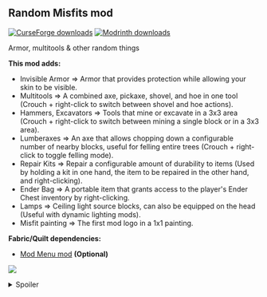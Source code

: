 <h2><strong>Random Misfits mod</strong></h2>
<p><a href="https://www.curseforge.com/minecraft/mc-mods/random-misfits"><img src="https://cf.way2muchnoise.eu/full_1057489_downloads.svg?badge_style=flat" alt="CurseForge downloads" /></a> <a href="https://modrinth.com/mod/random-misfits"><img src="https://img.shields.io/badge/dynamic/json?color=2d2d2d&amp;colorA=17b85a&amp;style=flat-square&amp;label=&amp;suffix= downloads&amp;query=downloads&amp;url=https://api.modrinth.com/v2/project/sdjh3tKn&amp;logo=modrinth&amp;logoColor=2d2d2d" alt="Modrinth downloads" /></a></p>

Armor, multitools & other random things

<strong>This mod adds:</strong>

- Invisible Armor => Armor that provides protection while allowing your skin to be visible.
- Multitools => A combined axe, pickaxe, shovel, and hoe in one tool (Crouch + right-click to switch between shovel and hoe actions).
- Hammers, Excavators => Tools that mine or excavate in a 3x3 area (Crouch + right-click to switch between mining a single block or in a 3x3 area).
- Lumberaxes => An axe that allows chopping down a configurable number of nearby blocks, useful for felling entire trees (Crouch + right-click to toggle felling mode).
- Repair Kits => Repair a configurable amount of durability to items (Used by holding a kit in one hand, the item to be repaired in the other hand, and right-clicking).
- Ender Bag => A portable item that grants access to the player's Ender Chest inventory by right-clicking.
- Lamps => Ceiling light source blocks, can also be equipped on the head (Useful with dynamic lighting mods).
- Misfit painting => The first mod logo in a 1x1 painting.

<strong>Fabric/Quilt dependencies:</strong>

- <a href="https://modrinth.com/mod/modmenu" target="_blank">Mod Menu mod</a> <strong>(Optional)</strong>

<img src="https://cdn.modrinth.com/data/sdjh3tKn/images/e0a51c70c4522747de6ef739dffe18e2b38c2f89.png"><br>

<details>
  <summary>Spoiler</summary>

<img src="https://cdn.modrinth.com/data/sdjh3tKn/images/6dca2c1e065a4864395fad6f8b2be287296ae757.png" width="500">

</details>